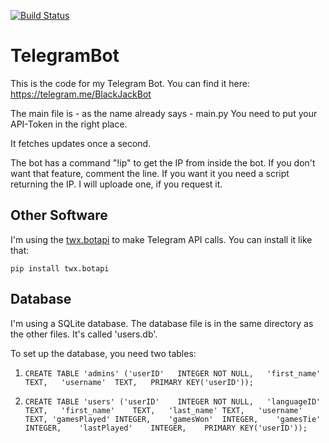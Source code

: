 [![Build Status](https://travis-ci.org/d-Rickyy-b/TelegramBot.svg?branch=master)](https://travis-ci.org/d-Rickyy-b/TelegramBot)

# TelegramBot
This is the code for my Telegram Bot. You can find it here: https://telegram.me/BlackJackBot

The main file is - as the name already says - main.py
You need to put your API-Token in the right place.

It fetches updates once a second.

The bot has a command "!ip" to get the IP from inside the bot. If you don't want that feature, comment the line. If you want it you need a script returning the IP. I will uploade one, if you request it.

## Other Software

I'm using the [twx.botapi](https://github.com/datamachine/twx.botapi) to make Telegram API calls. You can install it like that:

``pip install twx.botapi``

## Database

I'm using a SQLite database. The database file is in the same directory as the other files. It's called 'users.db'.

To set up the database, you need two tables:

1) ```CREATE TABLE 'admins' ('userID'	INTEGER NOT NULL,	'first_name'	TEXT,	'username'	TEXT,	PRIMARY KEY('userID'));```

2) ```CREATE TABLE 'users' ('userID'	INTEGER NOT NULL,	'languageID'	TEXT,	'first_name'	TEXT,	'last_name'	TEXT,	'username'	TEXT, 'gamesPlayed'	INTEGER,	'gamesWon'	INTEGER,	'gamesTie'	INTEGER,	'lastPlayed'	INTEGER,	PRIMARY KEY('userID'));```
